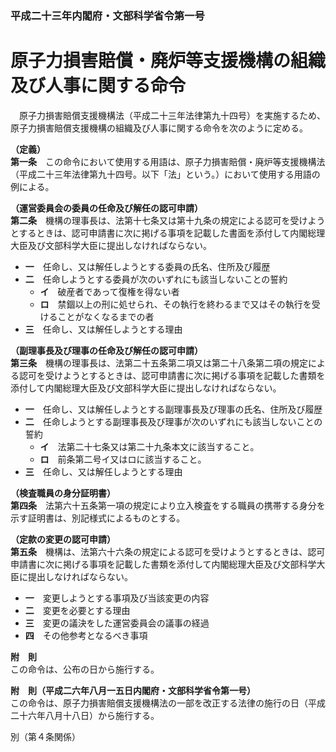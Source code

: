 ### 平成二十三年内閣府・文部科学省令第一号  
# 原子力損害賠償・廃炉等支援機構の組織及び人事に関する命令  
　原子力損害賠償支援機構法（平成二十三年法律第九十四号）を実施するため、原子力損害賠償支援機構の組織及び人事に関する命令を次のように定める。  
  
**（定義）**  
**第一条**　この命令において使用する用語は、原子力損害賠償・廃炉等支援機構法（平成二十三年法律第九十四号。以下「法」という。）において使用する用語の例による。  
  
**（運営委員会の委員の任命及び解任の認可申請）**  
**第二条**　機構の理事長は、法第十七条又は第十九条の規定による認可を受けようとするときは、認可申請書に次に掲げる事項を記載した書面を添付して内閣総理大臣及び文部科学大臣に提出しなければならない。  
* **一**　任命し、又は解任しようとする委員の氏名、住所及び履歴  
* **二**　任命しようとする委員が次のいずれにも該当しないことの誓約  
	* **イ**　破産者であって復権を得ない者  
	* **ロ**　禁錮以上の刑に処せられ、その執行を終わるまで又はその執行を受けることがなくなるまでの者  
* **三**　任命し、又は解任しようとする理由  
  
**（副理事長及び理事の任命及び解任の認可申請）**  
**第三条**　機構の理事長は、法第二十五条第二項又は第二十八条第二項の規定による認可を受けようとするときは、認可申請書に次に掲げる事項を記載した書類を添付して内閣総理大臣及び文部科学大臣に提出しなければならない。  
* **一**　任命し、又は解任しようとする副理事長及び理事の氏名、住所及び履歴  
* **二**　任命しようとする副理事長及び理事が次のいずれにも該当しないことの誓約  
	* **イ**　法第二十七条又は第二十九条本文に該当すること。  
	* **ロ**　前条第二号イ又はロに該当すること。  
* **三**　任命し、又は解任しようとする理由  
  
**（検査職員の身分証明書）**  
**第四条**　法第六十五条第一項の規定により立入検査をする職員の携帯する身分を示す証明書は、別記様式によるものとする。  
  
**（定款の変更の認可申請）**  
**第五条**　機構は、法第六十六条の規定による認可を受けようとするときは、認可申請書に次に掲げる事項を記載した書類を添付して内閣総理大臣及び文部科学大臣に提出しなければならない。  
* **一**　変更しようとする事項及び当該変更の内容  
* **二**　変更を必要とする理由  
* **三**　変更の議決をした運営委員会の議事の経過  
* **四**　その他参考となるべき事項  
  
**附　則**  
この命令は、公布の日から施行する。  
  
**附　則（平成二六年八月一五日内閣府・文部科学省令第一号）**  
この命令は、原子力損害賠償支援機構法の一部を改正する法律の施行の日（平成二十六年八月十八日）から施行する。  
  
別（第４条関係）  

          
        